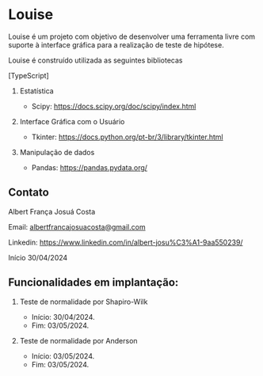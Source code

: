 # Louise

Louise é um projeto com objetivo de desenvolver uma ferramenta livre com suporte à interface gráfica para a realização de teste de hipótese.

Louise é construído utilizada as seguintes bibliotecas

 [TypeScript]

1. Estatística

    - Scipy: https://docs.scipy.org/doc/scipy/index.html

2.  Interface Gráfica com o Usuário

    - Tkinter: https://docs.python.org/pt-br/3/library/tkinter.html

3.  Manipulação de dados

    - Pandas: https://pandas.pydata.org/

## Contato

Albert França Josuá Costa

Email: albertfrancajosuacosta@gmail.com

Linkedin: https://www.linkedin.com/in/albert-josu%C3%A1-9aa550239/

Início 30/04/2024

## Funcionalidades em implantação:

1. Teste de normalidade por Shapiro-Wilk
    - Início: 30/04/2024.
    - Fim: 03/05/2024.

2. Teste de normalidade por Anderson
    - Início: 03/05/2024.
    - Fim: 03/05/2024.


